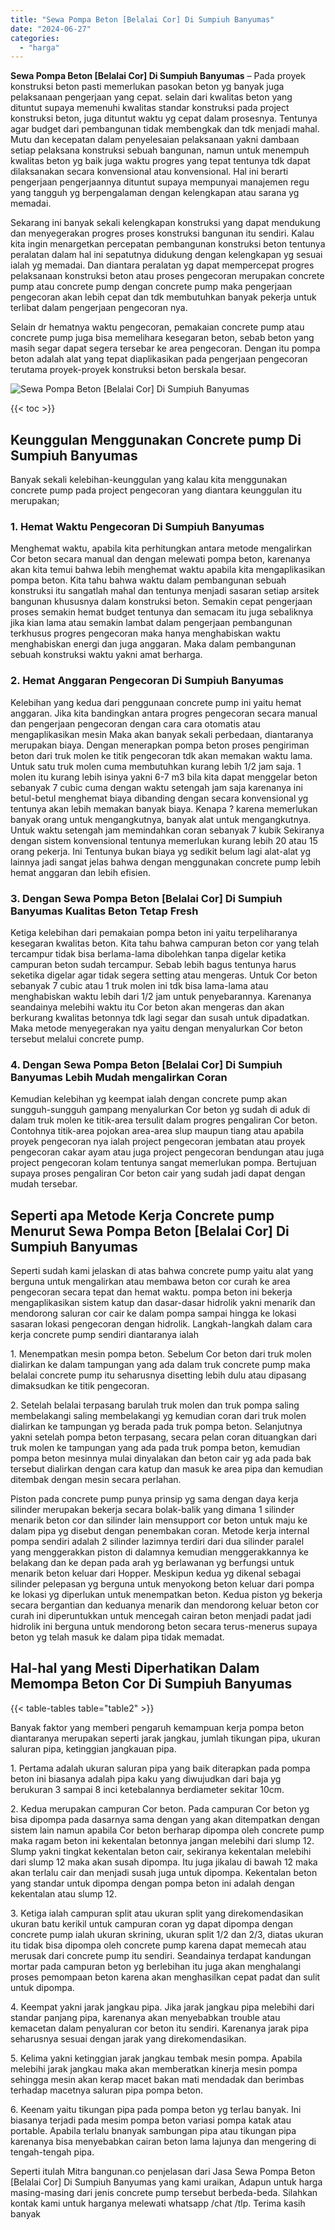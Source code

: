 ```yaml
---
title: "Sewa Pompa Beton [Belalai Cor] Di Sumpiuh Banyumas"
date: "2024-06-27"
categories: 
  - "harga"
---
```


**Sewa Pompa Beton \[Belalai Cor\] Di Sumpiuh Banyumas** – Pada proyek konstruksi beton pasti memerlukan pasokan beton yg banyak juga pelaksanaan pengerjaan yang cepat. selain dari kwalitas beton yang dituntut supaya memenuhi kwalitas standar konstruksi pada project konstruksi beton, juga dituntut waktu yg cepat dalam prosesnya. Tentunya agar budget dari pembangunan tidak membengkak dan tdk menjadi mahal. Mutu dan kecepatan dalam penyelesaian pelaksanaan yakni dambaan setiap pelaksana konstruksi sebuah bangunan, namun untuk menempuh kwalitas beton yg baik juga waktu progres yang tepat tentunya tdk dapat dilaksanakan secara konvensional atau konvensional. Hal ini berarti pengerjaan pengerjaannya dituntut supaya mempunyai manajemen regu yang tangguh yg berpengalaman dengan kelengkapan atau sarana yg memadai.

Sekarang ini banyak sekali kelengkapan konstruksi yang dapat mendukung dan menyegerakan progres proses konstruksi bangunan itu sendiri. Kalau kita ingin menargetkan percepatan pembangunan konstruksi beton tentunya peralatan dalam hal ini sepatutnya didukung dengan kelengkapan yg sesuai ialah yg memadai. Dan diantara peralatan yg dapat mempercepat progres pelaksanaan konstruksi beton atau proses pengecoran merupakan concrete pump atau concrete pump dengan concrete pump maka pengerjaan pengecoran akan lebih cepat dan tdk membutuhkan banyak pekerja untuk terlibat dalam pengerjaan pengecoran nya.

Selain dr hematnya waktu pengecoran, pemakaian concrete pump atau concrete pump juga bisa memelihara kesegaran beton, sebab beton yang masih segar dapat segera tersebar ke area pengecoran. Dengan itu pompa beton adalah alat yang tepat diaplikasikan pada pengerjaan pengecoran terutama proyek-proyek konstruksi beton berskala besar.

![Sewa Pompa Beton [Belalai Cor] Di Sumpiuh Banyumas](/images/sewa-concrete-pump-04.png)

{{< toc >}}

## Keunggulan Menggunakan Concrete pump Di Sumpiuh Banyumas

Banyak sekali kelebihan-keunggulan yang kalau kita menggunakan concrete pump pada project pengecoran yang diantara keunggulan itu merupakan;

### 1\. Hemat Waktu Pengecoran Di Sumpiuh Banyumas

Menghemat waktu, apabila kita perhitungkan antara metode mengalirkan Cor beton secara manual dan dengan melewati pompa beton, karenanya akan kita temui bahwa lebih menghemat waktu apabila kita mengaplikasikan pompa beton. Kita tahu bahwa waktu dalam pembangunan sebuah konstruksi itu sangatlah mahal dan tentunya menjadi sasaran setiap arsitek bangunan khususnya dalam konstruksi beton. Semakin cepat pengerjaan proses semakin hemat budget tentunya dan semacam itu juga sebaliknya jika kian lama atau semakin lambat dalam pengerjaan pembangunan terkhusus progres pengecoran maka hanya menghabiskan waktu menghabiskan energi dan juga anggaran. Maka dalam pembangunan sebuah konstruksi waktu yakni amat berharga.

### 2\. Hemat Anggaran Pengecoran Di Sumpiuh Banyumas

Kelebihan yang kedua dari penggunaan concrete pump ini yaitu hemat anggaran. Jika kita bandingkan antara progres pengecoran secara manual dan pengerjaan pengecoran dengan cara cara otomatis atau mengaplikasikan mesin Maka akan banyak sekali perbedaan, diantaranya merupakan biaya. Dengan menerapkan pompa beton proses pengiriman beton dari truk molen ke titik pengecoran tdk akan memakan waktu lama. Untuk satu truk molen cuma membutuhkan kurang lebih 1/2 jam saja. 1 molen itu kurang lebih isinya yakni 6-7 m3 bila kita dapat menggelar beton sebanyak 7 cubic cuma dengan waktu setengah jam saja karenanya ini betul-betul menghemat biaya dibanding dengan secara konvensional yg tentunya akan lebih memakan banyak biaya. Kenapa ? karena memerlukan banyak orang untuk mengangkutnya, banyak alat untuk mengangkutnya. Untuk waktu setengah jam memindahkan coran sebanyak 7 kubik Sekiranya dengan sistem konvensional tentunya memerlukan kurang lebih 20 atau 15 orang pekerja. Ini Tentunya bukan biaya yg sedikit belum lagi alat-alat yg lainnya jadi sangat jelas bahwa dengan menggunakan concrete pump lebih hemat anggaran dan lebih efisien.

### 3\. Dengan Sewa Pompa Beton \[Belalai Cor\] Di Sumpiuh Banyumas Kualitas Beton Tetap Fresh

Ketiga kelebihan dari pemakaian pompa beton ini yaitu terpeliharanya kesegaran kwalitas beton. Kita tahu bahwa campuran beton cor yang telah tercampur tidak bisa berlama-lama dibolehkan tanpa digelar ketika campuran beton sudah tercampur. Sebab lebih bagus tentunya harus seketika digelar agar tidak segera setting atau mengeras. Untuk Cor beton sebanyak 7 cubic atau 1 truk molen ini tdk bisa lama-lama atau menghabiskan waktu lebih dari 1/2 jam untuk penyebarannya. Karenanya seandainya melebihi waktu itu Cor beton akan mengeras dan akan berkurang kwalitas betonnya tdk lagi segar dan susah untuk dipadatkan. Maka metode menyegerakan nya yaitu dengan menyalurkan Cor beton tersebut melalui concrete pump.

### 4\. Dengan Sewa Pompa Beton \[Belalai Cor\] Di Sumpiuh Banyumas Lebih Mudah mengalirkan Coran

Kemudian kelebihan yg keempat ialah dengan concrete pump akan sungguh-sungguh gampang menyalurkan Cor beton yg sudah di aduk di dalam truk molen ke titik-area tersulit dalam progres pengaliran Cor beton. Contohnya titik-area pojokan area-area slup maupun tiang atau apabila proyek pengecoran nya ialah project pengecoran jembatan atau proyek pengecoran cakar ayam atau juga project pengecoran bendungan atau juga project pengecoran kolam tentunya sangat memerlukan pompa. Bertujuan supaya proses pengaliran Cor beton cair yang sudah jadi dapat dengan mudah tersebar.

## Seperti apa Metode Kerja Concrete pump Menurut Sewa Pompa Beton \[Belalai Cor\] Di Sumpiuh Banyumas

Seperti sudah kami jelaskan di atas bahwa concrete pump yaitu alat yang berguna untuk mengalirkan atau membawa beton cor curah ke area pengecoran secara tepat dan hemat waktu. pompa beton ini bekerja mengaplikasikan sistem katup dan dasar-dasar hidrolik yakni menarik dan mendorong saluran cor cair ke dalam pompa sampai hingga ke lokasi sasaran lokasi pengecoran dengan hidrolik. Langkah-langkah dalam cara kerja concrete pump sendiri diantaranya ialah

1\. Menempatkan mesin pompa beton. Sebelum Cor beton dari truk molen dialirkan ke dalam tampungan yang ada dalam truk concrete pump maka belalai concrete pump itu seharusnya disetting lebih dulu atau dipasang dimaksudkan ke titik pengecoran.

2\. Setelah belalai terpasang barulah truk molen dan truk pompa saling membelakangi saling membelakangi yg kemudian coran dari truk molen dialirkan ke tampungan yg berada pada truk pompa beton. Selanjutnya yakni setelah pompa beton terpasang, secara pelan coran dituangkan dari truk molen ke tampungan yang ada pada truk pompa beton, kemudian pompa beton mesinnya mulai dinyalakan dan beton cair yg ada pada bak tersebut dialirkan dengan cara katup dan masuk ke area pipa dan kemudian ditembak dengan mesin secara perlahan.

Piston pada concrete pump punya prinsip yg sama dengan daya kerja silinder merupakan bekerja secara bolak-balik yang dimana 1 silinder menarik beton cor dan silinder lain mensupport cor beton untuk maju ke dalam pipa yg disebut dengan penembakan coran. Metode kerja internal pompa sendiri adalah 2 silinder lazimnya terdiri dari dua silinder paralel yang menggerakkan piston di dalamnya kemudian menggerakkannya ke belakang dan ke depan pada arah yg berlawanan yg berfungsi untuk menarik beton keluar dari Hopper. Meskipun kedua yg dikenal sebagai silinder pelepasan yg berguna untuk menyokong beton keluar dari pompa ke lokasi yg diperlukan untuk menempatkan beton. Kedua piston yg bekerja secara bergantian dan keduanya menarik dan mendorong keluar beton cor curah ini diperuntukkan untuk mencegah cairan beton menjadi padat jadi hidrolik ini berguna untuk mendorong beton secara terus-menerus supaya beton yg telah masuk ke dalam pipa tidak memadat.

## Hal-hal yang Mesti Diperhatikan Dalam Memompa Beton Cor Di Sumpiuh Banyumas

{{< table-tables table="table2" >}}

Banyak faktor yang memberi pengaruh kemampuan kerja pompa beton diantaranya merupakan seperti jarak jangkau, jumlah tikungan pipa, ukuran saluran pipa, ketinggian jangkauan pipa.

1\. Pertama adalah ukuran saluran pipa yang baik diterapkan pada pompa beton ini biasanya adalah pipa kaku yang diwujudkan dari baja yg berukuran 3 sampai 8 inci ketebalannya berdiameter sekitar 10cm.

2\. Kedua merupakan campuran Cor beton. Pada campuran Cor beton yg bisa dipompa pada dasarnya sama dengan yang akan ditempatkan dengan sistem lain namun apabila Cor beton berharap dipompa oleh concrete pump maka ragam beton ini kekentalan betonnya jangan melebihi dari slump 12. Slump yakni tingkat kekentalan beton cair, sekiranya kekentalan melebihi dari slump 12 maka akan susah dipompa. Itu juga jikalau di bawah 12 maka akan terlalu cair dan menjadi susah juga untuk dipompa. Kekentalan beton yang standar untuk dipompa dengan pompa beton ini adalah dengan kekentalan atau slump 12.

3\. Ketiga ialah campuran split atau ukuran split yang direkomendasikan ukuran batu kerikil untuk campuran coran yg dapat dipompa dengan concrete pump ialah ukuran skrining, ukuran split 1/2 dan 2/3, diatas ukuran itu tidak bisa dipompa oleh concrete pump karena dapat memecah atau merusak dari concrete pump itu sendiri. Seandainya terdapat kandungan mortar pada campuran beton yg berlebihan itu juga akan menghalangi proses pemompaan beton karena akan menghasilkan cepat padat dan sulit untuk dipompa.

4\. Keempat yakni jarak jangkau pipa. Jika jarak jangkau pipa melebihi dari standar panjang pipa, karenanya akan menyebabkan trouble atau kemacetan dalam penyaluran cor beton itu sendiri. Karenanya jarak pipa seharusnya sesuai dengan jarak yang direkomendasikan.

5\. Kelima yakni ketinggian jarak jangkau tembak mesin pompa. Apabila melebihi jarak jangkau maka akan memberatkan kinerja mesin pompa sehingga mesin akan kerap macet bakan mati mendadak dan berimbas terhadap macetnya saluran pipa pompa beton.

6\. Keenam yaitu tikungan pipa pada pompa beton yg terlau banyak. Ini biasanya terjadi pada mesim pompa beton variasi pompa katak atau portable. Apabila terlalu bnanyak sambungan pipa atau tikungan pipa karenanya bisa menyebabkan cairan beton lama lajunya dan mengering di tengah-tengah pipa.

Seperti itulah Mitra bangunan.co penjelasan dari Jasa Sewa Pompa Beton \[Belalai Cor\] Di Sumpiuh Banyumas yang kami uraikan, Adapun untuk harga masing-masing dari jenis concrete pump tersebut berbeda-beda. Silahkan kontak kami untuk harganya melewati whatsapp /chat /tlp. Terima kasih banyak
